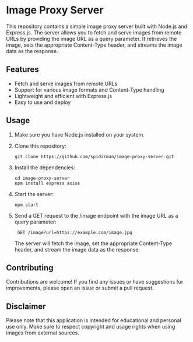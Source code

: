 # Image Proxy Server

This repository contains a simple image proxy server built with Node.js and Express.js. The server allows you to fetch and serve images from remote URLs by providing the image URL as a query parameter. It retrieves the image, sets the appropriate Content-Type header, and streams the image data as the response.

## Features

- Fetch and serve images from remote URLs
- Support for various image formats and Content-Type handling
- Lightweight and efficient with Express.js
- Easy to use and deploy

## Usage

1. Make sure you have Node.js installed on your system.
2. Clone this repository:

   ```
   git clone https://github.com/spidirman/image-proxy-server.git
   
   ```
3. Install the dependencies:
   ```
   cd image-proxy-server
   npm install express axios
   ```
4. Start the server:
   
   ```
   npm start
   
   ```
5. Send a GET request to the /image endpoint with the image URL as a query parameter:

   ```
    GET /image?url=https://example.com/image.jpg

   ```

   The server will fetch the image, set the appropriate Content-Type header, and stream the image data as the response.


## Contributing
Contributions are welcome! If you find any issues or have suggestions for improvements, please open an issue or submit a pull request.


## Disclaimer
Please note that this application is intended for educational and personal use only. Make sure to respect copyright and usage rights when using images from external sources.


